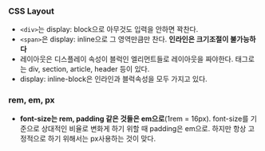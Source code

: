 ### CSS Layout
- ```<div>```는 display: block으로 아무것도 입력을 안하면 꽉찬다.  
- ```<span>```은 display: inline으로 그 영역만큼만 찬다. **인라인은 크기조절이 불가능하다**
- 레이아웃은 디스플레이 속성이 블럭인 엘리먼트들로 레이아웃을 짜야한다. 태그로는 div, section, article, header 등이 있다.
- display: inline-block은 인라인과 블럭속성을 모두 가지고 있다. 


### rem, em, px
- **font-size는 rem, padding 같은 것들은 em으로**(1rem = 16px). font-size를 기준으로 상대적인 비율로 변화게 하기 위할 때 padding은 em으로. 하지만 항상 고정적으로 하기 위해서는 px사용하는 것이 맞다. 
